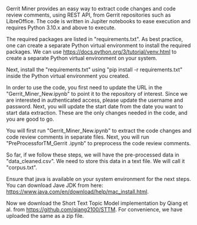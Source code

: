 Gerrit Miner provides an easy way to extract code changes and code review comments, using REST API, from Gerrit repositories such as LibreOffice. The code is written in Jupiter notebooks to ease execution and requires Python 3.10.x and above to execute. 

The required packages are listed in "requirements.txt". As best practice, one can create a separate Python virtual environment to install the required packages. We can use https://docs.python.org/3/tutorial/venv.html to create a separate Python virtual environment on your system. 

Next, install the "requirements.txt" using  "pip install -r requirements.txt" inside the Python virtual environment you created. 

In order to use the code, you first need to update the URL in the "Gerrit_Miner_New.ipynb" to point it to the repository of interest. Since we are interested in authenticated access, please update the username and password. 
Next, you will update the start date from the date you want to start data extraction. These are the only changes needed in the code, and you are good to go.

You will first run "Gerrit_Miner_New.ipynb" to extract the code changes and code review comments in separate files. Next, you will run "PreProcessforTM_Gerrit .ipynb" to preprocess the code review comments.

So far, if we follow these steps, we will have the pre-processed data in "data_cleaned.csv". We need to store this data in a text file. We will call it "corpus.txt".

Ensure that java is available on your system environment for the next steps. You can download Jave JDK from here: https://www.java.com/en/download/help/mac_install.html. 

Now we download the Short Text Topic Model implementation by Qiang et al. from https://github.com/qiang2100/STTM. For convenience, we have uploaded the same as a zip file. 


